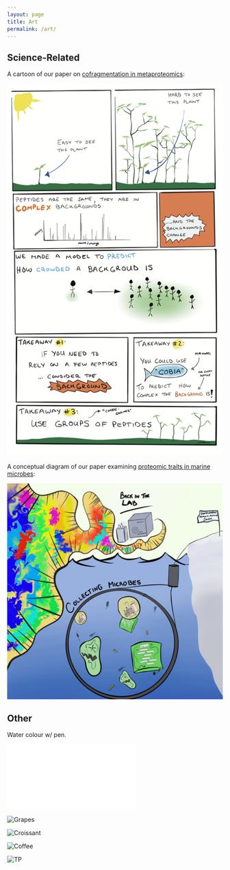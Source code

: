 ```yaml
---
layout: page
title: Art
permalink: /art/
---
```


## Science-Related

A cartoon of our paper on [cofragmentation in metaproteomics](https://pubs.acs.org/doi/abs/10.1021/acs.jproteome.9b00144):

![Cofragmentation](/images/cobia-sci-comic.png)

A conceptual diagram of our paper examining [proteomic traits in marine microbes](https://www.nature.com/articles/s41396-021-01084-9):

![Metaproteomic_hippie](/images/meta_hippie.jpg)

## Other

Water colour w/ pen.

![sunset](/images/IMG_6260.pdf)

![Grapes](/images/grapes.png)

![Croissant](/images/croissant.png)

![Coffee](/images/coffee.png)

![TP](/images/tp.png)

